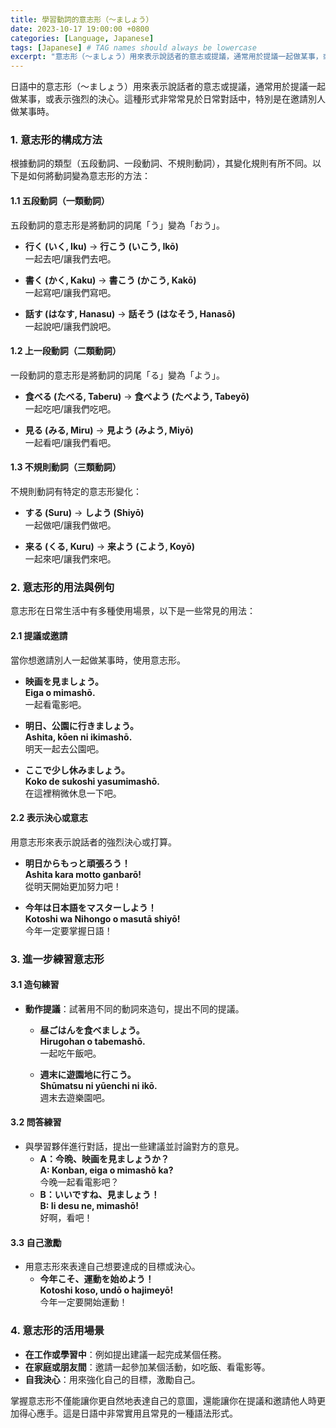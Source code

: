 ```yaml
---
title: 學習動詞的意志形（〜ましょう）
date: 2023-10-17 19:00:00 +0800
categories: [Language, Japanese]
tags: [Japanese] # TAG names should always be lowercase
excerpt: "意志形（〜ましょう）用來表示說話者的意志或提議，通常用於提議一起做某事，或表示強烈的決心"
---
```


日語中的意志形（〜ましょう）用來表示說話者的意志或提議，通常用於提議一起做某事，或表示強烈的決心。這種形式非常常見於日常對話中，特別是在邀請別人做某事時。

### **1. 意志形的構成方法**

根據動詞的類型（五段動詞、一段動詞、不規則動詞），其變化規則有所不同。以下是如何將動詞變為意志形的方法：

#### **1.1 五段動詞（一類動詞）**
五段動詞的意志形是將動詞的詞尾「う」變為「おう」。
- **行く (いく, Iku)** → **行こう (いこう, Ikō)**  
  一起去吧/讓我們去吧。

- **書く (かく, Kaku)** → **書こう (かこう, Kakō)**  
  一起寫吧/讓我們寫吧。

- **話す (はなす, Hanasu)** → **話そう (はなそう, Hanasō)**  
  一起說吧/讓我們說吧。

#### **1.2 上一段動詞（二類動詞）**
一段動詞的意志形是將動詞的詞尾「る」變為「よう」。
- **食べる (たべる, Taberu)** → **食べよう (たべよう, Tabeyō)**  
  一起吃吧/讓我們吃吧。

- **見る (みる, Miru)** → **見よう (みよう, Miyō)**  
  一起看吧/讓我們看吧。

#### **1.3 不規則動詞（三類動詞）**
不規則動詞有特定的意志形變化：
- **する (Suru)** → **しよう (Shiyō)**  
  一起做吧/讓我們做吧。

- **来る (くる, Kuru)** → **来よう (こよう, Koyō)**  
  一起來吧/讓我們來吧。

### **2. 意志形的用法與例句**

意志形在日常生活中有多種使用場景，以下是一些常見的用法：

#### **2.1 提議或邀請**
當你想邀請別人一起做某事時，使用意志形。
- **映画を見ましょう。**  
  **Eiga o mimashō.**  
  一起看電影吧。

- **明日、公園に行きましょう。**  
  **Ashita, kōen ni ikimashō.**  
  明天一起去公園吧。

- **ここで少し休みましょう。**  
  **Koko de sukoshi yasumimashō.**  
  在這裡稍微休息一下吧。

#### **2.2 表示決心或意志**
用意志形來表示說話者的強烈決心或打算。
- **明日からもっと頑張ろう！**  
  **Ashita kara motto ganbarō!**  
  從明天開始更加努力吧！

- **今年は日本語をマスターしよう！**  
  **Kotoshi wa Nihongo o masutā shiyō!**  
  今年一定要掌握日語！

### **3. 進一步練習意志形**

#### **3.1 造句練習**
- **動作提議**：試著用不同的動詞來造句，提出不同的提議。
  - **昼ごはんを食べましょう。**  
    **Hirugohan o tabemashō.**  
    一起吃午飯吧。

  - **週末に遊園地に行こう。**  
    **Shūmatsu ni yūenchi ni ikō.**  
    週末去遊樂園吧。

#### **3.2 問答練習**
- 與學習夥伴進行對話，提出一些建議並討論對方的意見。
  - **A：今晩、映画を見ましょうか？**  
    **A: Konban, eiga o mimashō ka?**  
    今晚一起看電影吧？
  - **B：いいですね、見ましょう！**  
    **B: Ii desu ne, mimashō!**  
    好啊，看吧！

#### **3.3 自己激勵**
- 用意志形來表達自己想要達成的目標或決心。
  - **今年こそ、運動を始めよう！**  
    **Kotoshi koso, undō o hajimeyō!**  
    今年一定要開始運動！

### **4. 意志形的活用場景**

- **在工作或學習中**：例如提出建議一起完成某個任務。
- **在家庭或朋友間**：邀請一起參加某個活動，如吃飯、看電影等。
- **自我決心**：用來強化自己的目標，激勵自己。

掌握意志形不僅能讓你更自然地表達自己的意圖，還能讓你在提議和邀請他人時更加得心應手。這是日語中非常實用且常見的一種語法形式。
